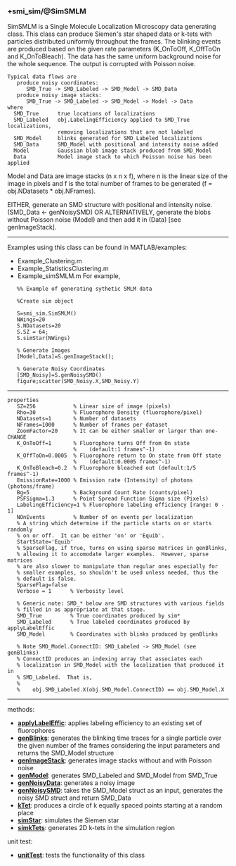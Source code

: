 ### +smi_sim/@SimSMLM
    
SimSMLM is a Single Molecule Localization Microscopy data generating
class. This class can produce Siemen's star shaped data or k-tets
with particles
distributed uniformly throughout the frames. The blinking events are
produced based on the given rate parameters (K_OnToOff, K_OffToOn and
K_OnToBleach). The data has the same uniform background noise for the
whole sequence. The output is corrupted with Poisson noise.
```    
Typical data flows are
   produce noisy coordinates:
      SMD_True -> SMD_Labeled -> SMD_Model -> SMD_Data
   produce noisy image stacks:
      SMD_True -> SMD_Labeled -> SMD_Model -> Model -> Data
where
  SMD_True      true locations of localizations
  SMD_Labeled   obj.LabelingEfficiency applied to SMD_True localizations,
                removing localizations that are not labeled
  SMD_Model     blinks generated for SMD_Labeled localizations
  SMD_Data      SMD_Model with positional and intensity noise added
  Model         Gaussian blob image stack produced from SMD_Model
  Data          Model image stack to which Poisson noise has been applied
```
Model and Data are image stacks (n x n x f), where n is the linear size
of the image in pixels and f is the total number of frames to be
generated (f = obj.NDatasets * obj.NFrames).

EITHER, generate an SMD structure with positional and intensity noise.
(SMD_Data <- genNoisySMD) OR ALTERNATIVELY, generate the blobs without
Poisson noise (Model) and then add it in (Data) [see genImageStack].

---

Examples using this class can be found in MATLAB/examples:
- Example_Clustering.m
- Example_StatisticsClustering.m
- Example_simSMLM.m
For example,
```
   %% Example of generating sythetic SMLM data

   %Create sim object

   S=smi_sim.SimSMLM()
   NWings=20
   S.NDatasets=20
   S.SZ = 64;
   S.simStar(NWings)

   % Generate Images 
   [Model,Data]=S.genImageStack();

   % Generate Noisy Coordinates
   [SMD_Noisy]=S.genNoisySMD()
   figure;scatter(SMD_Noisy.X,SMD_Noisy.Y)
```

---

```
properties
   SZ=256            % Linear size of image (pixels)
   Rho=30            % Fluorophore Density (fluorophore/pixel)
   NDatasets=1       % Number of datasets
   NFrames=1000      % Number of frames per dataset
   ZoomFactor=20     % It can be either smaller or larger than one- CHANGE
   K_OnToOff=1       % Fluorophore turns Off from On state
                     %    (default:1 frames^-1)
   K_OffToOn=0.0005  % Fluorophore return to On state from Off state
                     %    (default:0.0005 frames^-1)
   K_OnToBleach=0.2  % Fluorophore bleached out (default:1/5 frames^-1)
   EmissionRate=1000 % Emission rate (Intensity) of photons (photons/frame)
   Bg=5              % Background Count Rate (counts/pixel)
   PSFSigma=1.3      % Point Spread Function Sigma size (Pixels)
   LabelingEfficiency=1 % Fluorophore labeling efficiency [range: 0 - 1]
   NOnEvents         % Number of on events per localization
   % A string which determine if the particle starts on or starts randomly
   % on or off.  It can be either 'on' or 'Equib'.
   StartState='Equib'
   % SparseFlag, if true, turns on using sparse matrices in genBlinks,
   % allowing it to accomodate larger examples.  However, sparse matrices
   % are also slower to manipulate than regular ones especially for
   % smaller examples, so shouldn't be used unless needed, thus the
   % default is false.
   SparseFlag=false
   Verbose = 1      % Verbosity level

   % Generic note: SMD_* below are SMD structures with various fields
   % filled in as appropriate at that stage.
   SMD_True         % True coordinates produced by sim*
   SMD_Labeled      % True labeled coordinates produced by applyLabelEffic
   SMD_Model        % Coordinates with blinks produced by genBlinks

   % Note SMD_Model.ConnectID: SMD_Labeled -> SMD_Model (see genBlinks)
   % ConnectID produces an indexing array that associates each
   % localization in SMD_Model with the localization that produced it in
   % SMD_Labeled.  That is,
   %
   %    obj.SMD_Labeled.X(obj.SMD_Model.ConnectID) == obj.SMD_Model.X
```

---

methods:
- **[applyLabelEffic](applyLabelEffic.m)**:
  applies labeling efficiency to an existing set of fluorophores
- **[genBlinks](genBlinks.m)**:
  generates the blinking time traces for a single particle over the given
  number of the frames considering the input parameters and returns the
  SMD_Model structure
- **[genImageStack](genImageStack.m)**:
  generates image stacks without and with Poisson noise
- **[genModel](genModel.m)**:
  generates SMD_Labeled and SMD_Model from SMD_True
- **[genNoisyData](genNoisyData.m)**:
  generates a noisy image
- **[genNoisySMD](genNoisySMD.m)**:
  takes the SMD_Model struct as an input, generates the noisy SMD struct and
  return SMD_Data
- **[kTet](kTet.m)**:
  produces a circle of k equally spaced points starting at a random place
- **[simStar](simStar.m)**:
  simulates the Siemen star
- **[simkTets](simkTets.m)**:
  generates 2D k-tets in the simulation region

unit test:
- **[unitTest](unitTest.m)**:
  tests the functionality of this class

